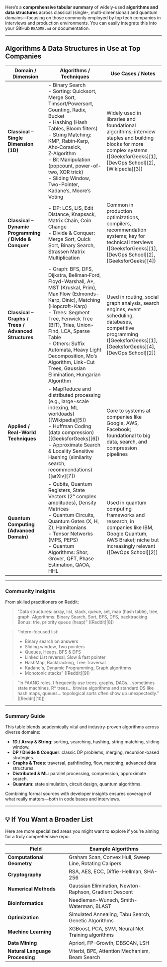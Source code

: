 Here’s a **comprehensive tabular summary** of widely-used **algorithms and data structures** across classical (single-, multi-dimensional) and quantum domains—focusing on those commonly employed by top tech companies in interviews and production environments. You can easily integrate this into your GitHub `README.md` or documentation.

---

## Algorithms & Data Structures in Use at Top Companies

| **Domain / Dimension**                                 | **Algorithms / Techniques**                                                                                                                                                                                                                                                                                                                                         | **Use Cases / Notes**                                                                                                                                                         |
| ------------------------------------------------------ | ------------------------------------------------------------------------------------------------------------------------------------------------------------------------------------------------------------------------------------------------------------------------------------------------------------------------------------------------------------------- | ----------------------------------------------------------------------------------------------------------------------------------------------------------------------------- |
| **Classical – Single Dimension (1D)**                  | - Binary Search<br>- Sorting: Quicksort, Merge Sort, Timsort/Powersort, Counting, Radix, Bucket<br>- Hashing (Hash Tables, Bloom filters)<br>- String Matching: KMP, Rabin‑Karp, Aho‑Corasick, Z‑Algorithm<br>- Bit Manipulation (popcount, power-of-two, XOR trick)<br>- Sliding Window, Two-Pointer, Kadane’s, Moore’s Voting                                     | Widely used in libraries and foundational algorithms; interview staples and building blocks for more complex systems ([GeeksforGeeks][1], [DevOps School][2], [Wikipedia][3]) |
| **Classical – Dynamic Programming / Divide & Conquer** | - DP: LCS, LIS, Edit Distance, Knapsack, Matrix Chain, Coin Change<br>- Divide & Conquer: Merge Sort, Quick Sort, Binary Search, Strassen Matrix Multiplication                                                                                                                                                                                                     | Common in production optimizations, compilers, recommendation systems; key for technical interviews ([GeeksforGeeks][1], [DevOps School][2], [GeeksforGeeks][4])              |
| **Classical – Graphs / Trees / Advanced Structures**   | - Graph: BFS, DFS, Dijkstra, Bellman‑Ford, Floyd-Warshall, A\*, MST (Kruskal, Prim), Max Flow (Edmonds-Karp, Dinic), Matching (Hopcroft-Karp)<br>- Trees: Segment Tree, Fenwick Tree (BIT), Tries, Union-Find, LCA, Sparse Table<br>- Others: Suffix Automata, Heavy Light Decomposition, Mo’s Algorithm, Link-Cut Trees, Gaussian Elimination, Hungarian Algorithm | Used in routing, social graph analysis, search engines, event scheduling, databases, competitive programming ([GeeksforGeeks][1], [GeeksforGeeks][4], [DevOps School][2])     |
| **Applied / Real-World Techniques**                    | - MapReduce and distributed processing (e.g., large-scale indexing, ML workloads) ([Wikipedia][5])<br>- Huffman Coding (data compression) ([GeeksforGeeks][6])<br>- Approximate Search & Locality Sensitive Hashing (similarity search, recommendations) ([arXiv][7])                                                                                               | Core to systems at companies like Google, AWS, Facebook; foundational to big data, search, and compression pipelines                                                          |
| **Quantum Computing (Advanced Domain)**                | - Qubits, Quantum Registers, State Vectors (2ⁿ complex amplitudes), Density Matrices<br>- Quantum Circuits, Quantum Gates (X, H, Z), Hamiltonians<br>- Tensor Networks (MPS, PEPS)<br>- Quantum Algorithms: Shor, Grover, QFT, Phase Estimation, QAOA, HHL                                                                                                          | Used in quantum computing frameworks and research, in companies like IBM, Google Quantum, AWS Braket; niche but increasingly relevant ([DevOps School][2])                    |

---

### Community Insights

From skilled practitioners on Reddit:

> “Data structures: array, list, stack, queue, set, map (hash table), tree, graph.
> Algorithms: Binary Search, Sort, BFS, DFS, backtracking.
> Bonus: trie, priority queue (heap)” ([Reddit][8])

> “Intern-focused list:
>
> * Binary search on answers
> * Sliding window, Two pointers
> * Queues, Heaps, BFS & DFS
> * Linked List reversal, Slow & fast pointer
> * HashMap, Backtracking, Tree Traversal
> * Kadane's, Dynamic Programming, Graph algorithms
> * Monotonic stacks” ([Reddit][9])

> “In FAANG roles, I frequently use trees, graphs, DAGs… sometimes state machines, R\* trees… bitwise algorithms and standard DS like hash maps, queues… topological sorts often show up unexpectedly.” ([Reddit][10])

---

### Summary Guide

This table blends academically vital and industry-proven algorithms across diverse domains:

* **1D / Array & String**: sorting, searching, hashing, string matching, sliding window.
* **DP / Divide & Conquer**: classic DP problems, merging, recursion-based strategies.
* **Graphs & Trees**: traversal, pathfinding, flow, matching, advanced data structures.
* **Distributed & ML**: parallel processing, compression, approximate search.
* **Quantum**: state simulation, circuit design, quantum algorithms.

Combining formal sources with developer insights ensures coverage of what really matters—both in code bases and interviews.

---

## 💡 If You Want a Broader List

Here are more specialized areas you might want to explore if you're aiming for a truly comprehensive repo:

| **Field**                     | **Example Algorithms**                                              |
|------------------------------|----------------------------------------------------------------------|
| **Computational Geometry**   | Graham Scan, Convex Hull, Sweep Line, Rotating Calipers             |
| **Cryptography**             | RSA, AES, ECC, Diffie-Hellman, SHA-256                              |
| **Numerical Methods**        | Gaussian Elimination, Newton-Raphson, Gradient Descent             |
| **Bioinformatics**           | Needleman-Wunsch, Smith-Waterman, BLAST                             |
| **Optimization**             | Simulated Annealing, Tabu Search, Genetic Algorithms                |
| **Machine Learning**         | XGBoost, PCA, SVM, Neural Net Training algorithms                   |
| **Data Mining**              | Apriori, FP-Growth, DBSCAN, LSH                                     |
| **Natural Language Processing** | Viterbi, BPE, Attention Mechanism, Beam Search                  |
